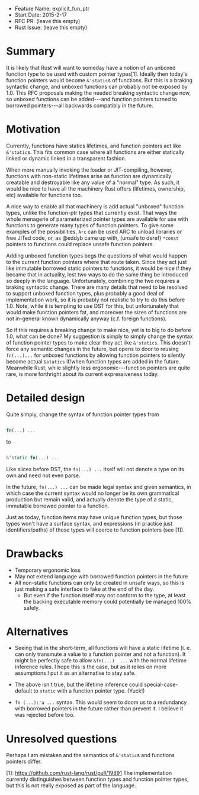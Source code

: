 - Feature Name: explicit_fun_ptr
- Start Date: 2015-2-17
- RFC PR: (leave this empty)
- Rust Issue: (leave this empty)

# Summary

It is likely that Rust will want to someday have a notion of an unboxed function type to be used
with custom pointer types[1]. Ideally then today's function pointers would become `&'static`s of
functions. But this is a braking syntactic change, and unboxed functions can probably not be exposed
by 1.0. This RFC proposals making the needed breaking syntactic change now, so unboxed functions can
be added---and function pointers turned to borrowed pointers---all backwards compatibly in the
future.

# Motivation

Currently, functions have statics lifetimes, and function pointers act like `&'static`s. This fits
common case where all functions are either statically linked or dynamic linked in a transparent
fashion.

When more manually invoking the loader or JIT-compiling, however, functions with non-static
lifetimes arise as function are dynamically creatable and destroyable like any value of a "normal"
type. As such, it would be nice to have all the machinery Rust offers (lifetimes, ownership, etc)
available for functions too.

A nice way to enable all that machinery is add actual "unboxed" function types, unlike the
function-ptr types that currently exist. That ways the whole menagerie of parameterized pointer
types are available for use with functions to generate many types of function pointers. To give some
examples of the possibilities, `Arc` can be used ARC to unload libraries or free JITed code, or, as
@eddyb came up with, (unsafe to deref) `*const` pointers to functions could replace unsafe function
pointers.

Adding unboxed function types begs the questions of what would happen to the current function
pointers where that route taken. Since they act just like immutable borrowed static pointers to
functions, it would be nice if they became that in actuality, lest two ways to do the same thing be
introduced so deeply in the language. Unfortunately, combining the two requires a braking syntactic
change. There are many details that need to be resolved to support unboxed function types, plus
probably a good deal of implementation work, so it is probably not realistic to try to do this
before 1.0. Note, while it is tempting to use DST for this, but unfortunately that would make
function pointers fat, and moreover the sizes of functions are not in-general known dynamically
anyway (c.f. foreign functions).

So if this requires a breaking change to make nice, yet is to big to do before 1.0, what can be
done? My suggestion is simply to simply change the syntax of function pointer types to make clear
they act like `&'statics`. This doesn't force any semantic changes in the future, but opens to door
to reusing `fn(...)...` for unboxed functions by allowing function pointers to silently become
actual `&statics` if/when function types are added in the future. Meanwhile Rust, while slightly
less ergonomic---function pointers are quite rare, is more forthright about its current
expressiveness today.

# Detailed design

Quite simply, change the syntax of function pointer types from

```rust

fn(...) ...
```

to

```rust

&'static fn(...) ...
```

Like slices before DST, the `fn(...) ...` itself will not denote a type on its own and need not even
parse.

In the future, `fn(...) ...` can be made legal syntax and given semantics, in which case the current
syntax would no longer be its own grammatical production but remain valid, and actually denote the
type of a static, immutable borrowed pointer to a function.

Just as today, function items may have unique function types, but those types won't have a surface
syntax, and expressions (in practice just identifiers/paths) of those types will coerce to function
pointers (see [1]).

# Drawbacks

 - Temporary ergonomic loss
 - May not extend language with borrowed function pointers in the future
 - All non-static functions can only be created in unsafe ways, so this is just making a safe
   interface to fake at the end of the day.
   - But even if the function itself may not conform to the type, at least the backing executable
     memory could potentially be managed 100% safely.

# Alternatives

 - Seeing that in the short-term, all functions will have a static lifetime (i. e. can only
   transmute a value to a function pointer and not a function). It might be perfectly safe to allow
   `&fn(...)  ...` with the normal lifetime inference rules. I hope this is the case, but as it
   relies on more assumptions I put it as an alternative to stay safe.

 - The above isn't true, but the lifetime inference could special-case-default to `static` with a
   function pointer type. (Yuck!)

 - `fn (...):'a ...` syntax. This would seem to doom us to a redundancy with borrowed pointers in
   the future rather than prevent it. I believe it was rejected before too.

# Unresolved questions

Perhaps I am mistaken and the semantics of `&'static`s and functions pointers differ.

[1]: https://github.com/rust-lang/rust/pull/19891 The implementation currently distinguishes between
     function types and function pointer types, but this is not really exposed as part of the language.
